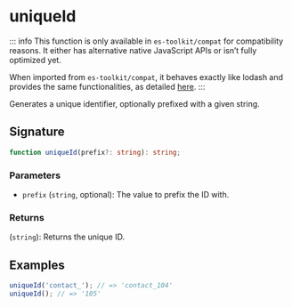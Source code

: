 # uniqueId

::: info
This function is only available in `es-toolkit/compat` for compatibility reasons. It either has alternative native JavaScript APIs or isn’t fully optimized yet.

When imported from `es-toolkit/compat`, it behaves exactly like lodash and provides the same functionalities, as detailed [here](../../../compatibility.md).
:::

Generates a unique identifier, optionally prefixed with a given string.

## Signature

```typescript
function uniqueId(prefix?: string): string;
```

### Parameters

- `prefix` (`string`, optional): The value to prefix the ID with.

### Returns

(`string`): Returns the unique ID.

## Examples

```typescript
uniqueId('contact_'); // => 'contact_104'
uniqueId(); // => '105'
```

